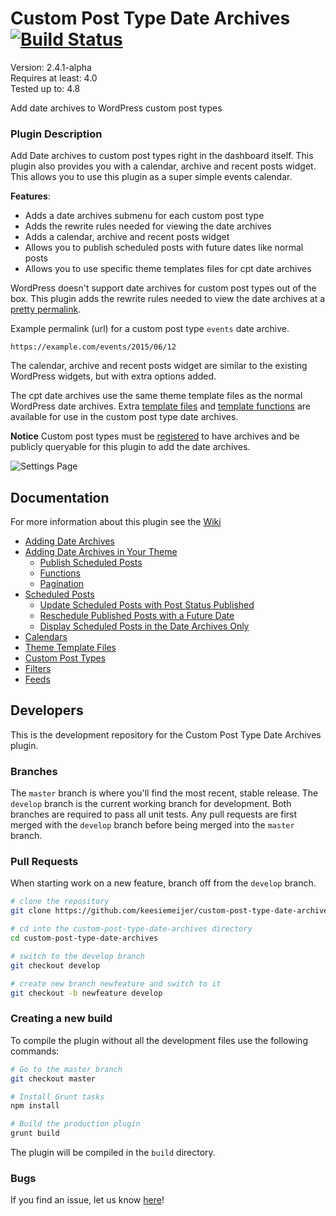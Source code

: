 # Custom Post Type Date Archives [![Build Status](https://travis-ci.org/keesiemeijer/custom-post-type-date-archives.svg?branch=develop)](http://travis-ci.org/keesiemeijer/custom-post-type-date-archives) #

Version:           2.4.1-alpha  
Requires at least: 4.0  
Tested up to:      4.8  

Add date archives to WordPress custom post types

### Plugin Description
Add Date archives to custom post types right in the dashboard itself. This plugin also provides you with a calendar, archive and recent posts widget. This allows you to use this plugin as a super simple events calendar.

**Features**:

* Adds a date archives submenu for each custom post type
* Adds the rewrite rules needed for viewing the date archives
* Adds a calendar, archive and recent posts widget
* Allows you to publish scheduled posts with future dates like normal posts
* Allows you to use specific theme templates files for cpt date archives

WordPress doesn't support date archives for custom post types out of the box. This plugin adds the rewrite rules needed to view the date archives at a [pretty permalink](https://codex.wordpress.org/Using_Permalinks#Permalink_Types).

Example permalink (url) for a custom post type `events` date archive.
```
https://example.com/events/2015/06/12
```

The calendar, archive and recent posts widget are similar to the existing WordPress widgets, but with extra options added.

The cpt date archives use the same theme template files as the normal WordPress date archives. Extra [template files](https://github.com/keesiemeijer/custom-post-type-date-archives/wiki/Theme-Template-Files) and [template functions](https://github.com/keesiemeijer/custom-post-type-date-archives/wiki/Functions) are available for use in the custom post type date archives.

**Notice** Custom post types must be [registered](https://github.com/keesiemeijer/custom-post-type-date-archives/wiki/Custom-Post-Types) to have archives and be publicly queryable for this plugin to add the date archives.

![Settings Page](https://user-images.githubusercontent.com/1436618/28248708-23656246-6a49-11e7-9591-fdfc63a65ae8.png)

## Documentation
For more information about this plugin see the [Wiki](https://github.com/keesiemeijer/custom-post-type-date-archives/wiki)

* [Adding Date Archives](https://github.com/keesiemeijer/custom-post-type-date-archives/wiki/Adding-Date-Archives)
* [Adding Date Archives in Your Theme](https://github.com/keesiemeijer/custom-post-type-date-archives/wiki/Adding-Date-Archives-in-Your-Theme)
  * [Publish Scheduled Posts](https://github.com/keesiemeijer/custom-post-type-date-archives/wiki/Adding-Date-Archives-in-Your-Theme#publish-scheduled-posts)
  * [Functions](https://github.com/keesiemeijer/custom-post-type-date-archives/wiki/Functions)
  * [Pagination](https://github.com/keesiemeijer/custom-post-type-date-archives/wiki/Pagination)
* [Scheduled Posts](https://github.com/keesiemeijer/custom-post-type-date-archives/wiki/Scheduled-Posts)
  * [Update Scheduled Posts with Post Status Published](https://github.com/keesiemeijer/custom-post-type-date-archives/wiki/Scheduled-Posts#update-scheduled-posts-with-post-status-published)
  * [Reschedule Published Posts with a Future Date](https://github.com/keesiemeijer/custom-post-type-date-archives/wiki/Scheduled-Posts#reschedule-published-posts-with-a-future-date)
  * [Display Scheduled Posts in the Date Archives Only](https://github.com/keesiemeijer/custom-post-type-date-archives/wiki/Scheduled-Posts#display-scheduled-posts-in-the-date-archives-only)
* [Calendars](https://github.com/keesiemeijer/custom-post-type-date-archives/wiki/Calendars)
* [Theme Template Files](https://github.com/keesiemeijer/custom-post-type-date-archives/wiki/Theme-Template-Files)
* [Custom Post Types](https://github.com/keesiemeijer/custom-post-type-date-archives/wiki/Custom-Post-Types)
* [Filters](https://github.com/keesiemeijer/custom-post-type-date-archives/wiki/Filters)
* [Feeds](https://github.com/keesiemeijer/custom-post-type-date-archives/wiki/Feeds)

## Developers
This is the development repository for the Custom Post Type Date Archives plugin.

### Branches
The `master` branch is where you'll find the most recent, stable release.
The `develop` branch is the current working branch for development. Both branches are required to pass all unit tests. Any pull requests are first merged with the `develop` branch before being merged into the `master` branch.

### Pull Requests
When starting work on a new feature, branch off from the `develop` branch.
```bash
# clone the repository
git clone https://github.com/keesiemeijer/custom-post-type-date-archives.git

# cd into the custom-post-type-date-archives directory
cd custom-post-type-date-archives

# switch to the develop branch
git checkout develop

# create new branch newfeature and switch to it
git checkout -b newfeature develop
```

### Creating a new build
To compile the plugin without all the development files use the following commands:
```bash
# Go to the master branch
git checkout master

# Install Grunt tasks
npm install

# Build the production plugin
grunt build
```
The plugin will be compiled in the `build` directory.

### Bugs
If you find an issue, let us know [here](https://github.com/keesiemeijer/custom-post-type-date-archives/issues?state=open)!